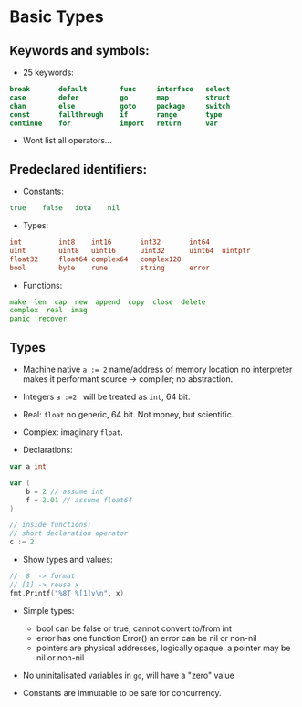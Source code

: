 # Basic Types

## Keywords and symbols:
- 25 keywords:
```go
break       default        func     interface   select
case        defer          go       map         struct
chan        else           goto     package     switch
const       fallthrough    if       range       type
continue    for            import   return      var
```

- Wont list all operators...

## Predeclared identifiers:
- Constants:
```go
true    false   iota    nil
```
- Types:
```go
int         int8    int16       int32       int64
uint        uint8   uint16      uint32      uint64  uintptr
float32     float64 complex64   complex128
bool        byte    rune        string      error
```

- Functions:
```go
make  len  cap  new  append  copy  close  delete
complex  real  imag
panic  recover
```

## Types

- Machine native
    ```a := 2``` name/address of memory location
    no interpreter
    makes it performant
    source -> compiler; no abstraction.

- Integers
    ```a :=2 ``` will be treated as `int`, 64 bit.
- Real: `float` no generic, 64 bit.
    Not money, but scientific.
- Complex: imaginary `float`.

- Declarations:
```go
var a int

var (
    b = 2 // assume int
    f = 2.01 // assume float64
)

// inside functions:
// short declaration operator
c := 2
```
- Show types and values:
```go
//  8  -> format
// [1] -> reuse x
fmt.Printf("%8T %[1]v\n", x)
```

- Simple types:
    - bool can be false or true, cannot convert to/from int
    - error has one function Error()
        an error can be nil or non-nil
    - pointers are physical addresses, logically opaque.
        a pointer may be nil or non-nil

- No uninitalisated variables in `go`, will have a "zero" value

- Constants are immutable to be safe for concurrency.


